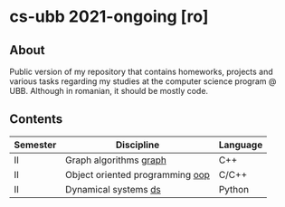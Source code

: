 # cs-ubb 2021-ongoing [ro]

## About
Public version of my repository that contains homeworks, projects and various tasks regarding my studies at the computer science program @ UBB. Although in romanian, it should be mostly code.

## Contents
<!--
| I | Computer Systems Architecture [csa](sem1/csa) | nasm |
| I | Fundamentals of Programming [fp](sem1/fp) | Python |
| II | Operating systems [os](sem2/os) | C/Shell |
| II | Data structures and algorithms [dsa](sem2/dsa) | C++ |
| III | Advanced Programming Methods [apm](sem3/apm) | Java & C# |
| III | Functional and Logic Programming [flp](sem3/flp) | Prolog & CLisp |
| III | Computer Networks [cn](sem3/cn) | - |
| III | Probability and Statistics [ps](sem3/ps) | - |
| III | Databases [db](sem3/db) | - | 
-->
| Semester | Discipline | Language |
| - | - | - |
| II | Graph algorithms [graph](sem2/graph) | C++ |
| II | Object oriented programming [oop](sem2/oop) | C/C++ |
| II | Dynamical systems [ds](sem2/ds) | Python |